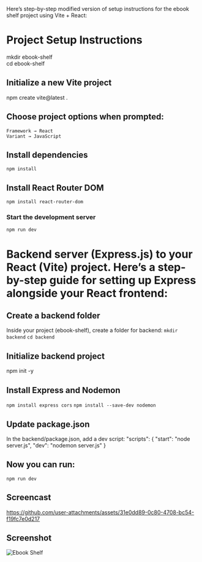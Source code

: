 Here’s step-by-step modified version of  setup instructions for the ebook shelf project using Vite + React:


# Project Setup Instructions
mkdir ebook-shelf <br/> 
cd ebook-shelf

## Initialize a new Vite project
npm create vite@latest .  

## Choose project options when prompted:
`Framework → React` <br/>
`Variant → JavaScript`

## Install dependencies
`npm install`

## Install React Router DOM
`npm install react-router-dom`

### Start the development server
`npm run dev`


# Backend server (Express.js) to your React (Vite) project. Here’s a step-by-step guide for setting up Express alongside your React frontend:

## Create a backend folder
Inside your project (ebook-shelf), create a folder for backend:
`mkdir backend`
`cd backend`

## Initialize backend project
npm init -y

## Install Express and Nodemon
`npm install express cors`
`npm install --save-dev nodemon`

## Update package.json
In the backend/package.json, add a dev script:
"scripts": {
  "start": "node server.js",
  "dev": "nodemon server.js"
}

## Now you can run:
`npm run dev`

## Screencast
https://github.com/user-attachments/assets/31e0dd89-0c80-4708-bc54-f19fc7e0d217

## Screenshot
![Ebook Shelf](https://github.com/user-attachments/assets/33a7a333-b7cd-4833-a52a-f5794a9e1192)

